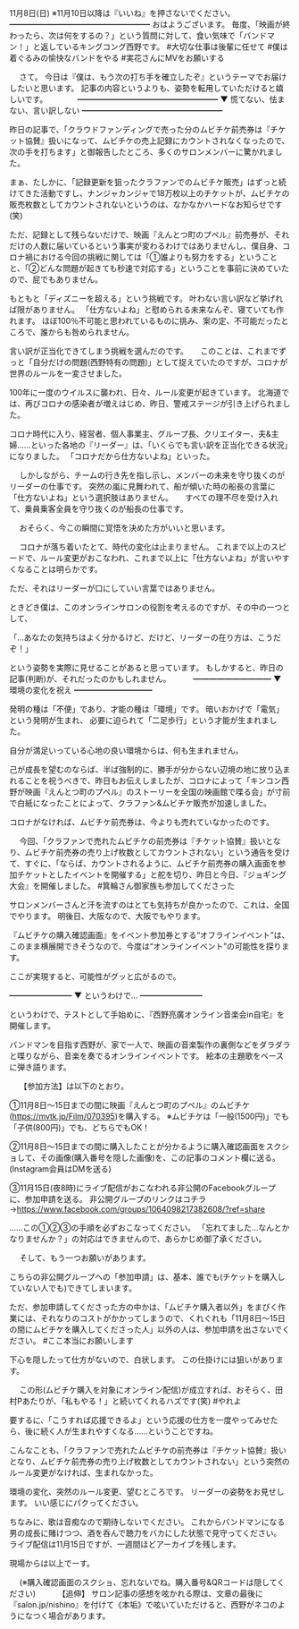 11月8日(日) ※11月10日以降は『いいね』を押さないでください。
━━━━━━━━━━━━━━━━━━
おはようございます。
毎度、「映画が終わったら、次は何をするの？」という質問に対して、食い気味で「バンドマン！」と返しているキングコング西野です。
#大切な仕事は後輩に任せて
#僕は着ぐるみの愉快なバンドをやる
#実花さんにMVをお願いする

　
さて。
今日は『僕は、もう次の打ち手を確立したぞ』というテーマでお届けしたいと思います。
記事の内容というよりも、姿勢を転用していただけると嬉しいです。
　
　　
━━━━━━━━━━━━━━━━━━
▼ 慌てない、怯まない、言い訳しない
━━━━━━━━━━━━━━━━━━

昨日の記事で、「クラウドファンディングで売った分のムビチケ前売券は『チケット協賛』扱いになって、ムビチケの売上記録にカウントされなくなったので、次の手を打ちます」と御報告したところ、多くのサロンメンバーに驚かれました。

まぁ、たしかに、「記録更新を狙ったクラファンでのムビチケ販売」はずっと続けてきた活動ですし、ナンジャカンジャで18万枚以上のチケットが、ムビチケの販売枚数としてカウントされないというのは、なかなかハードなお知らせです(笑)

ただ、記録として残らないだけで、映画『えんとつ町のプペル』前売券が、それだけの人数に届いているという事実が変わるわけではありませんし、僕自身、コロナ禍における今回の挑戦に関しては「①誰よりも努力をする」ということと、「②どんな問題が起きても秒速で対応する」ということを事前に決めていたので、屁でもありません。

もともと「ディズニーを超える」という挑戦です。
叶わない言い訳など挙げれば限がありません。
「仕方ないよね」と慰められる未来なんぞ、寝ていても作れます。
ほぼ100％不可能と思われているものに挑み、案の定、不可能だったところで、誰からも咎められません。

言い訳が正当化できてしまう挑戦を選んだのです。
　
このことは、これまでずっと「自分だけの問題(西野特有の問題)」として捉えていたのですが、コロナが世界のルールを一変させました。

100年に一度のウイルスに襲われ、日々、ルール変更が起きています。
北海道では、再びコロナの感染者が増えはじめ、昨日、警戒ステージが引き上げられました。

コロナ時代に入り、経営者、個人事業主、グループ長、クリエイター、夫&主婦……といった各地の『リーダー』は、「いくらでも言い訳を正当化できる状況」になりました。
「コロナだから仕方ないよね」といった。

　
しかしながら、チームの行き先を指し示し、メンバーの未来を守り抜くのがリーダーの仕事です。
突然の嵐に見舞われて、船が傾いた時の船長の言葉に「仕方ないよね」という選択肢はありません。
　
すべての理不尽を受け入れて、乗員乗客全員を守り抜くのが船長の仕事です。

　
おそらく、今この瞬間に覚悟を決めた方がいいと思います。

　
コロナが落ち着いたとて、時代の変化は止まりません。
これまで以上のスピードで、ルール変更がおこなわれ、これまで以上に「仕方ないよね」が言いやすくなることは明らかです。

ただ、それはリーダーが口にしていい言葉ではありません。

ときどき僕は、このオンラインサロンの役割を考えるのですが、その中の一つとして、

「…あなたの気持ちはよく分かるけど、だけど、リーダーの在り方は、こうだぞ！」

という姿勢を実際に見せることがあると思っています。
もしかすると、昨日の記事(判断)が、それだったのかもしれません。
　
　
━━━━━━━━━━
▼ 環境の変化を祝え
━━━━━━━━━━

発明の種は「不便」であり、才能の種は「環境」です。
暗いおかげで「電気」という発明が生まれ、
必要に迫られて「二足歩行」という才能が生まれました。

自分が満足いっている心地の良い環境からは、何も生まれません。

己が成長を望むのならば、半ば強制的に、勝手が分からない辺境の地に放り込まれることを祝うべきで、昨日もお伝えしましたが、コロナによって「キンコン西野が映画『えんとつ町のプペル』のストーリーを全国の映画館で喋る会」が寸前で白紙になったことによって、クラファン&ムビチケ販売が加速しました。

コロナがなければ、ムビチケ前売券は、今よりも売れていなかったのです。

　
今回、「クラファンで売れたムビチケの前売券は『チケット協賛』扱いとなり、ムビチケ前売券の売り上げ枚数としてカウントされない」という通告を受けて、すぐに、「ならば、カウントされるように、ムビチケ前売券の購入画面を参加チケットとしたイベントを開催する」と舵を切り、昨日と今日、『ジョギング大会』を開催しました。
#箕輪さん御家族も参加してくださった

サロンメンバーさんと汗を流すのはとても気持ちが良かったので、これは、全国でやります。
明後日、大阪なので、大阪でもやります。

『ムビチケの購入確認画面』をイベント参加券とする“オフラインイベント”は、このまま横展開できそうなので、今度は“オンラインイベント”の可能性を探ります。

ここが実現すると、可能性がグッと広がるので。


━━━━━━━━
▼ というわけで…
━━━━━━━━

というわけで、テストとして手始めに、『西野亮廣オンライン音楽会in自宅』を開催します。

バンドマンを目指す西野が、家で一人で、映画の音楽製作の裏側などをダラダラと喋りながら、音楽を奏でるオンラインイベントです。
絵本の主題歌をベースに弾き語ります。

　
【参加方法】は以下のとおり。

①11月8日～15日までの間に映画『えんとつ町のプペル』のムビチケ(https://mvtk.jp/Film/070395)を購入する。
※ムビチケは「一般(1500円)」でも「子供(800円)」でも、どちらでもOK！

②11月8日～15日までの間に購入したことが分かるように購入確認画面をスクショして、その画像(購入番号を隠した画像)を、この記事のコメント欄に送る。
(Instagram会員はDMを送る)

③11月15日(夜8時)にライブ配信がおこなわれる非公開のFacebookグループに、参加申請を送る。
非公開グループのリンクはコチラ→https://www.facebook.com/groups/1064098217382608/?ref=share

……この①②③の手順を必ずおこなってください。
「忘れてました…なんとかなりませんか？」の対応はできませんので、あらかじめ御了承ください。

　
そして、もう一つお願いがあります。

こちらの非公開グループへの「参加申請」は、基本、誰でも(チケットを購入していない人でも)できてしまいます。

ただ、参加申請してくださった方の中かは、「ムビチケ購入者以外」をまびく作業には、それなりのコストがかかってしまうので、くれぐれも「11月8日～15日の間にムビチケを購入してくださった人」以外の人は、参加申請を出さないでください。
#ここ本当にお願いします

下心を隠したって仕方がないので、白状します。
この仕掛けには狙いがあります。

　
この形(ムビチケ購入を対象にオンライン配信)が成立すれば、おそらく、田村Pあたりが、「私もやる！」と続いてくれるハズです(笑)
#やれよ

要するに、「こうすれば応援できるよ」という応援の仕方を一度やってみせたら、後に続く人が生まれやすくなる……ということですね。

こんなことも、「クラファンで売れたムビチケの前売券は『チケット協賛』扱いとなり、ムビチケ前売券の売り上げ枚数としてカウントされない」という突然のルール変更がなければ、生まれなかった。
　

環境の変化、突然のルール変更、望むところです。
リーダーの姿勢をお見せします。
いい感じにパクってください。

ちなみに、歌は音痴なので期待しないでください。
これからバンドマンになる男の成長に賭けつつ、酒を呑んで聴力をバカにした状態で見守ってください。
ライブ配信は11月15日ですが、一週間ほどアーカイブを残します。

現場からは以上でーす。

　
(※購入確認画面のスクショ、忘れないでね。購入番号&QRコードは隠してください)
　
　
【追伸】
サロン記事の感想を呟かれる際は、文章の最後に『salon.jp/nishino』を付けて《本垢》で呟いていただけると、西野がネコのようになつく場合があります。

